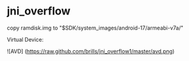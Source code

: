 jni_overflow
=============

copy ramdisk.img to "$SDK/system_images/android-17/armeabi-v7a/"

Virtual Device:

![AVD] (https://raw.github.com/brills/jni_overflow1/master/avd.png)



